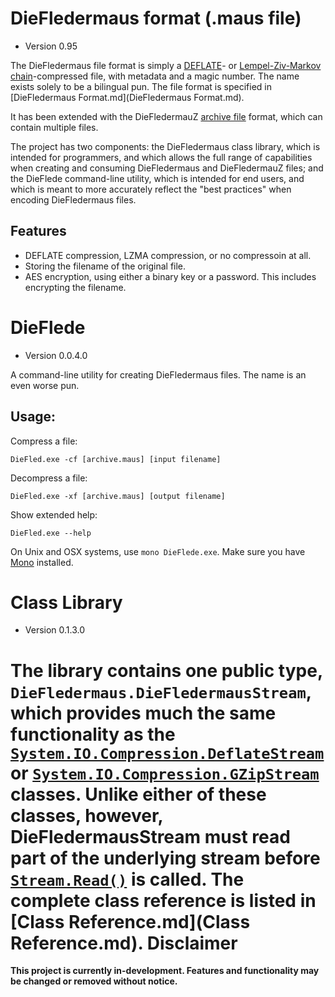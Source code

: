 ﻿DieFledermaus format (.maus file)
=================================
* Version 0.95

The DieFledermaus file format is simply a [DEFLATE](http://en.wikipedia.org/wiki/DEFLATE)- or [Lempel-Ziv-Markov chain](https://en.wikipedia.org/wiki/Lempel%E2%80%93Ziv%E2%80%93Markov_chain_algorithm)-compressed file, with metadata and a magic number. The name exists solely to be a bilingual pun. The file format is specified in [DieFledermaus Format.md](DieFledermaus Format.md).

It has been extended with the DieFledermauZ [archive file](https://en.wikipedia.org/wiki/Archive_file) format, which can contain multiple files.

The project has two components: the DieFledermaus class library, which is intended for programmers, and which allows the full range of capabilities when creating and consuming DieFledermaus and DieFledermauZ files; and the DieFlede command-line utility, which is intended for end users, and which is meant to more accurately reflect the "best practices" when encoding DieFledermaus files.

Features
--------
* DEFLATE compression, LZMA compression, or no compressoin at all.
* Storing the filename of the original file.
* AES encryption, using either a binary key or a password. This includes encrypting the filename.

DieFlede
========
* Version 0.0.4.0

A command-line utility for creating DieFledermaus files. The name is an even worse pun.

Usage:
------
Compress a file:
```
DieFled.exe -cf [archive.maus] [input filename]
```

Decompress a file:
```
DieFled.exe -xf [archive.maus] [output filename]
```

Show extended help:
```
DieFled.exe --help
```

On Unix and OSX systems, use `mono DieFlede.exe`. Make sure you have [Mono](http://www.mono-project.com/) installed.

Class Library
=============
* Version 0.1.3.0

The library contains one public type, `DieFledermaus.DieFledermausStream`, which provides much the same functionality as the [`System.IO.Compression.DeflateStream`](https://msdn.microsoft.com/en-us/library/system.io.compression.deflatestream.aspx) or [`System.IO.Compression.GZipStream`](https://msdn.microsoft.com/en-us/library/system.io.compression.gzipstream.aspx) classes. Unlike either of these classes, however, DieFledermausStream must read part of the underlying stream before [`Stream.Read()`](https://msdn.microsoft.com/en-us/library/system.io.stream.read%28v=vs.110%29.aspx) is called. The complete class reference is listed in [Class Reference.md](Class Reference.md).
Disclaimer
==========
**This project is currently in-development. Features and functionality may be changed or removed without notice.**
